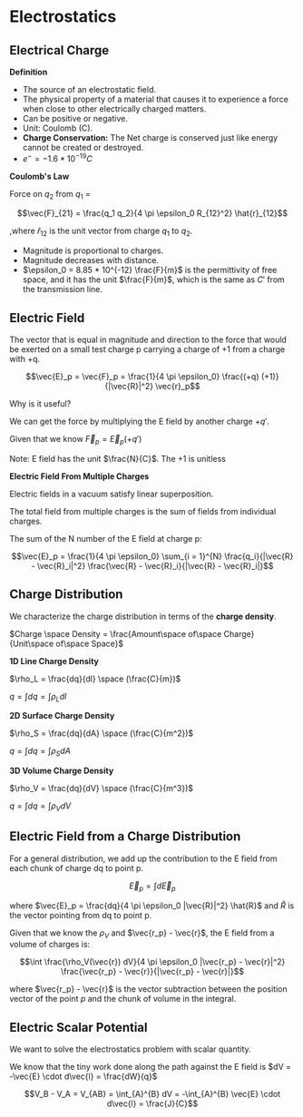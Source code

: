# Electrostatics

## Electrical Charge

**Definition**
* The source of an electrostatic field.
* The physical property of a material that causes it to experience a force when close to other electrically charged matters.
* Can be positive or negative.
* Unit: Coulomb (C).
* **Charge Conservation:** The Net charge is conserved just like energy cannot be created or destroyed.
* $e^- = -1.6*10^{-19} C$

**Coulomb's Law**

Force on $q_2$ from $q_1$ = 

$$\vec{F}_{21} = \frac{q_1 q_2}{4 \pi \epsilon_0 R_{12}^2} \hat{r}_{12}$$

,where $\hat{r}_{12}$ is the unit vector from charge $q_1$ to $q_2$.

* Magnitude is proportional to charges.
* Magnitude decreases with distance.
* $\epsilon_0 = 8.85 * 10^{-12} \frac{F}{m}$ is the permittivity of free space, and it has the unit $\frac{F}{m}$, which is the same as $C'$ from the transmission line.

## Electric Field
The vector that is equal in magnitude and direction to the force that would be exerted on a small test charge p carrying a charge of +1 from a charge with +q.

$$\vec{E}_p = \vec{F}_p = \frac{1}{4 \pi \epsilon_0} \frac{(+q) (+1)}{|\vec{R}|^2} \vec{r}_p$$

Why is it useful?

We can get the force by multiplying the E field by another charge $+q'$.

Given that we know $\vec{F}_p = \vec{E}_p (+q')$

Note: E field has the unit $\frac{N}{C}$. The +1 is unitless

**Electric Field From Multiple Charges**

Electric fields in a vacuum satisfy linear superposition.

The total field from multiple charges is the sum of fields from individual charges.

The sum of the N number of the E field at charge p:

$$\vec{E}_p = \frac{1}{4 \pi \epsilon_0} \sum_{i = 1}^{N} \frac{q_i}{|\vec{R} - \vec{R}_i|^2} \frac{\vec{R} - \vec{R}_i}{|\vec{R} - \vec{R}_i|}$$

## Charge Distribution

We characterize the charge distribution in terms of the **charge density**.

$Charge \space Density = \frac{Amount\space of\space Charge}{Unit\space of\space Space}$

**1D Line Charge Density**

$\rho_L = \frac{dq}{dl} \space (\frac{C}{m})$

$q = \int dq = \int \rho_L dl$

**2D Surface Charge Density**

$\rho_S = \frac{dq}{dA} \space (\frac{C}{m^2})$

$q = \int dq = \int \rho_S dA$

**3D Volume Charge Density**

$\rho_V = \frac{dq}{dV} \space (\frac{C}{m^3})$

$q = \int dq = \int \rho_V dV$

## Electric Field from a Charge Distribution

For a general distribution, we add up the contribution to the E field from each chunk of charge dq to point p.

$$\vec{E}_p = \int d\vec{E}_p$$

where $\vec{E}_p = \frac{dq}{4 \pi \epsilon_0 |\vec{R}|^2} \hat{R}$ and $\hat{R}$ is the vector pointing from dq to point p.

Given that we know the $\rho_V$ and $\vec{r_p} - \vec{r}$, the E field from a volume of charges is:

$$\int \frac{\rho_V(\vec{r}) dV}{4 \pi \epsilon_0 |\vec{r_p} - \vec{r}|^2} \frac{\vec{r_p} - \vec{r}}{|\vec{r_p} - \vec{r}|}$$

where $\vec{r_p} - \vec{r}$ is the vector subtraction between the position vector of the point $p$ and the chunk of volume in the integral. 

## Electric Scalar Potential

We want to solve the electrostatics problem with scalar quantity.

We know that the tiny work done along the path against the E field is $dV = -\vec{E} \cdot d\vec{l} = \frac{dW}{q}$

$$V_B - V_A = V_{AB} = \int_{A}^{B} dV = -\int_{A}^{B} \vec{E} \cdot d\vec{l} = \frac{J}{C}$$

